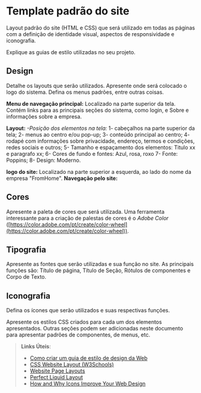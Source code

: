 # Template padrão do site

Layout padrão do site (HTML e CSS) que será utilizado em todas as páginas com a definição de identidade visual, aspectos de responsividade e iconografia.

Explique as guias de estilo utilizadas no seu projeto.

## Design

Detalhe os layouts que serão utilizados. Apresente onde será colocado o logo do sistema. Defina os menus padrões, entre outras coisas.

**Menu de navegação principal:** Localizado na parte superior da tela. Contém links para as principais seções do sistema, como login, e  Sobre e informações sobre a empresa.

**Layout:**
*-Posição dos elementos na tela:*
  1- cabeçalhos na parte superior da tela;
  2- menus ao centro e/ou pop-up;
  3- conteúdo principal ao centro;
  4- rodapé com informações sobre privacidade, endereço, termos e condições, redes sociais e outros;
  5- Tamanho e espaçamento dos elementos: Titulo xx e paragrafo xx;
  6- Cores de fundo e fontes: Azul, rosa, roxo
  7- Fonte: Poppins;
  8- Design: Moderno.


**logo do site:** Localizado na parte superior a esquerda, ao lado do nome da empresa "FromHome".
**Navegação pelo site:**


## Cores

Apresente a paleta de cores que será utilizada. Uma ferramenta interessante para a criação de palestas de cores é o *Adobe Color* ([https://color.adobe.com/pt/create/color-wheel](https://color.adobe.com/pt/create/color-wheel)).


## Tipografia

Apresente as fontes que serão utilizadas e sua função no site. As principais funções são: Título de página, Título de Seção, Rótulos de componentes e Corpo de Texto.




## Iconografia

Defina os ícones que serão utilizados e suas respectivas funções.

Apresente os estilos CSS criados para cada um dos elementos apresentados.
Outras seções podem ser adicionadas neste documento para apresentar padrões de componentes, de menus, etc.


> **Links Úteis**:
>
> -  [Como criar um guia de estilo de design da Web](https://edrodrigues.com.br/blog/como-criar-um-guia-de-estilo-de-design-da-web/#)
> - [CSS Website Layout (W3Schools)](https://www.w3schools.com/css/css_website_layout.asp)
> - [Website Page Layouts](http://www.cellbiol.com/bioinformatics_web_development/chapter-3-your-first-web-page-learning-html-and-css/website-page-layouts/)
> - [Perfect Liquid Layout](https://matthewjamestaylor.com/perfect-liquid-layouts)
> - [How and Why Icons Improve Your Web Design](https://usabilla.com/blog/how-and-why-icons-improve-you-web-design/)






